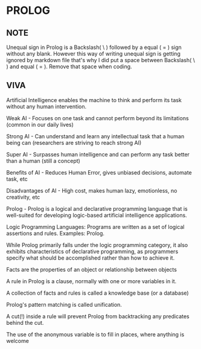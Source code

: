 # PROLOG

## NOTE

Unequal sign in Prolog is a Backslash( \ ) followed by a equal ( = ) sign without any blank. However this way of writing unequal sign is getting ignored by markdown file that's why I did put a space between 
Backslash( \ ) and equal ( = ). Remove that space when coding.

## VIVA

Artificial Intelligence enables the machine to think and perform its task without any human intervention.

Weak AI - Focuses on one task and cannot perform beyond its limitations (common in our daily lives)

Strong AI - Can understand and learn any intellectual task that a human being can (researchers are striving to reach strong AI)

Super AI - Surpasses human intelligence and can perform any task better than a human (still a concept)

Benefits of AI - Reduces Human Error, gives unbiased decisions, automate task, etc

Disadvantages of AI - High cost, makes human lazy, emotionless, no creativity, etc

Prolog - Prolog is a logical and declarative programming language that is well-suited for developing logic-based artificial intelligence applications.

Logic Programming Languages: Programs are written as a set of logical assertions and rules.
Examples: Prolog.

While Prolog primarily falls under the logic programming category, it also exhibits characteristics of declarative programming, as programmers specify what should be accomplished rather than how to achieve it.

Facts are the properties of an object or relationship between objects

A rule in Prolog is a clause, normally with one or more variables in it.

A collection of facts and rules is called a knowledge base (or a database)

Prolog's pattern matching is called unification.

A cut(!) inside a rule will prevent Prolog from backtracking any predicates behind the cut.

The use of the anonymous variable is to fill in places, where anything is welcome

